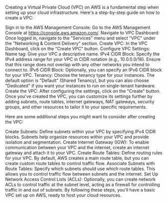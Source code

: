 Creating a Virtual Private Cloud (VPC) on AWS is a fundamental step when setting up your cloud infrastructure. Here's a step-by-step guide on how to create a VPC:

Sign in to the AWS Management Console: Go to the AWS Management Console at https://console.aws.amazon.com/.
Navigate to VPC Dashboard: Once logged in, navigate to the "Services" menu and select "VPC" under the "Networking & Content Delivery" section.
Create VPC: In the VPC Dashboard, click on the "Create VPC" button.
Configure VPC Settings:
Name tag: Give your VPC a descriptive name.
IPv4 CIDR Block: Specify the IPv4 address range for your VPC in CIDR notation (e.g., 10.0.0.0/16). Ensure that this range does not overlap with any other networks you intend to connect to.
IPv6 CIDR Block: Optionally, you can specify an IPv6 CIDR block for your VPC.
Tenancy: Choose the tenancy type for your instances. The default option is "Default" (Shared Tenancy), but you can also choose "Dedicated" if you want your instances to run on single-tenant hardware.
Create the VPC: After configuring the settings, click on the "Create" button.
Once you've created the VPC, you can customize its settings further by adding subnets, route tables, internet gateways, NAT gateways, security groups, and other resources to tailor it to your specific requirements.

Here are some additional steps you might want to consider after creating the VPC:

Create Subnets: Define subnets within your VPC by specifying IPv4 CIDR blocks. Subnets help organize resources within your VPC and provide isolation and segmentation.
Create Internet Gateway (IGW): To enable communication between your VPC and the internet, create an internet gateway and attach it to your VPC.
Create Route Tables: Define routing rules for your VPC. By default, AWS creates a main route table, but you can create custom route tables to control traffic flow.
Associate Subnets with Route Tables: Specify which subnets should use which route tables. This allows you to control traffic flow between subnets and the internet.
Set Up Network Access Control Lists (ACLs): Optionally, you can create network ACLs to control traffic at the subnet level, acting as a firewall for controlling traffic in and out of subnets.
By following these steps, you'll have a basic VPC set up on AWS, ready to host your cloud resources.
